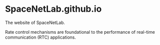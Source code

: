 # SpaceNetLab.github.io
The website of SpaceNetLab.

Rate control mechanisms are foundational to the performance of real-time communication (RTC) applications. 



